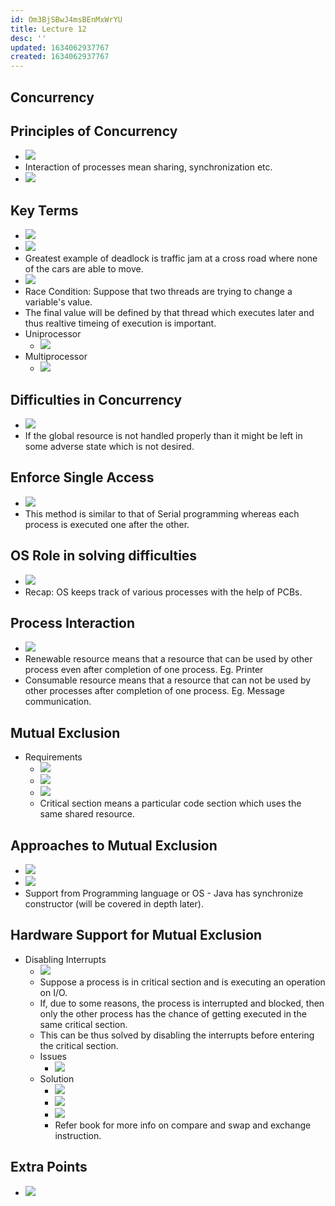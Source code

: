 ```yaml
---
id: Om3BjSBwJ4msBEnMxWrYU
title: Lecture 12
desc: ''
updated: 1634062937767
created: 1634062937767
---
```



## Concurrency

## Principles of Concurrency

- ![](/assets/images/2021-10-12-23-55-10.png)
- Interaction of processes mean sharing, synchronization etc.
- ![](/assets/images/2021-10-12-23-56-09.png)

## Key Terms

- ![](/assets/images/2021-10-12-23-59-05.png)
- ![](/assets/images/2021-10-12-23-59-21.png)
- Greatest example of deadlock is traffic jam at a cross road where none of the cars are able to move.
- ![](/assets/images/2021-10-13-00-00-27.png)
- Race Condition: Suppose that two threads are trying to change a variable's value.
- The final value will be defined by that thread which executes later and thus realtive timeing of execution is important.
- Uniprocessor
  - ![](/assets/images/2021-10-13-00-02-50.png)
- Multiprocessor
  - ![](/assets/images/2021-10-13-00-03-49.png)

## Difficulties in Concurrency

- ![](/assets/images/2021-10-13-00-04-49.png)
- If the global resource is not handled properly than it might be left in some adverse state which is not desired.

## Enforce Single Access

- ![](/assets/images/2021-10-13-00-11-05.png)
- This method is similar to that of Serial programming whereas each process is executed one after the other.

## OS Role in solving difficulties

- ![](/assets/images/2021-10-13-00-13-01.png)
- Recap: OS keeps track of various processes with the help of PCBs.

## Process Interaction

- ![](/assets/images/2021-10-13-00-14-30.png)
- Renewable resource means that a resource that can be used by other process even after completion of one process. Eg. Printer
- Consumable resource means that a resource that can not be used by other processes after completion of one process. Eg. Message communication.

## Mutual Exclusion

- Requirements
  - ![](/assets/images/2021-10-13-00-22-32.png)
  - ![](/assets/images/2021-10-13-00-24-38.png)
  - ![](/assets/images/2021-10-13-00-26-53.png)
  - Critical section means a particular code section which uses the same shared resource.

## Approaches to Mutual Exclusion

- ![](/assets/images/2021-10-13-00-27-54.png)
- ![](/assets/images/2021-10-13-00-28-37.png)
- Support from Programming language or OS - Java has synchronize constructor (will be covered in depth later).

## Hardware Support for Mutual Exclusion

- Disabling Interrupts
  - ![](/assets/images/2021-10-13-00-30-01.png)
  - Suppose a process is in critical section and is executing an operation on I/O.
  - If, due to some reasons, the process is interrupted and blocked, then only the other process has the chance of getting executed in the same critical section.
  - This can be thus solved by disabling the interrupts before entering the critical section.
  - Issues
    - ![](/assets/images/2021-10-13-00-32-45.png)
  - Solution
    - ![](/assets/images/2021-10-13-00-33-48.png)
    - ![](/assets/images/2021-10-13-00-34-32.png)
    - ![](/assets/images/2021-10-13-00-34-49.png)
    - Refer book for more info on compare and swap and exchange instruction.

## Extra Points

- ![](/assets/images/2021-10-13-00-21-32.png)

